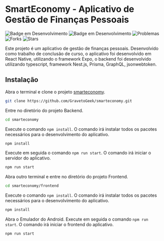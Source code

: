 # SmartEconomy - Aplicativo de Gestão de Finanças Pessoais

![Badge em Desenvolvimento](https://img.shields.io/badge/Backend-Em%20desenvolvimento-green?style=flat&logo=nodedotjs)
![Badge em Desenvolvimento](https://img.shields.io/badge/Mobile-Em%20desenvolvimento-green?style=flat&logo=react)
![Problemas](https://img.shields.io/github/issues/GravetoGeek/gestao-financas-pessoais)
![Forks](https://img.shields.io/github/forks/GravetoGeek/gestao-financas-pessoais)
![Stars](https://img.shields.io/github/stars/GravetoGeek/gestao-financas-pessoais)

Este projeto é um aplicativo de gestão de finanças pessoais. Desenvolvido como trabalho de conclusão de curso, o aplicativo foi desenvolvido em React Native, utilizando o framework Expo, o backend foi desenvolvido utilizando typescript, framework Nest.js, Prisma, GraphQL, jsonwebtoken.

## Instalação

Abra o terminal e clone o projeto <a href='https://github.com/GravetoGeek/smarteconomy.git'>smarteconomy</a>.

```bash
git clone https://github.com/GravetoGeek/smarteconomy.git
```

Entre no diretório do projeto Backend.
```bash
cd smarteconomy
```
Execute o comando `npm install`. O comando irá instalar todos os pacotes necessários para o desenvolvimento do aplicativo.
```bash
npm install
```

Execute em seguida o comando `npm run start`. O comando irá iniciar o servidor do aplicativo.
```bash
npm run start
```


Abra outro terminal e entre no diretório do projeto Frontend.
```bash
cd smarteconomy/frontend
```
Execute o comando `npm install`. O comando irá instalar todos os pacotes necessários para o desenvolvimento do aplicativo.
```bash
npm install
```

Abra o Emulador do Android.
Execute em seguida o comando `npm run start`. O comando irá iniciar o frontend do aplicativo.
```bash
npm run start
```


